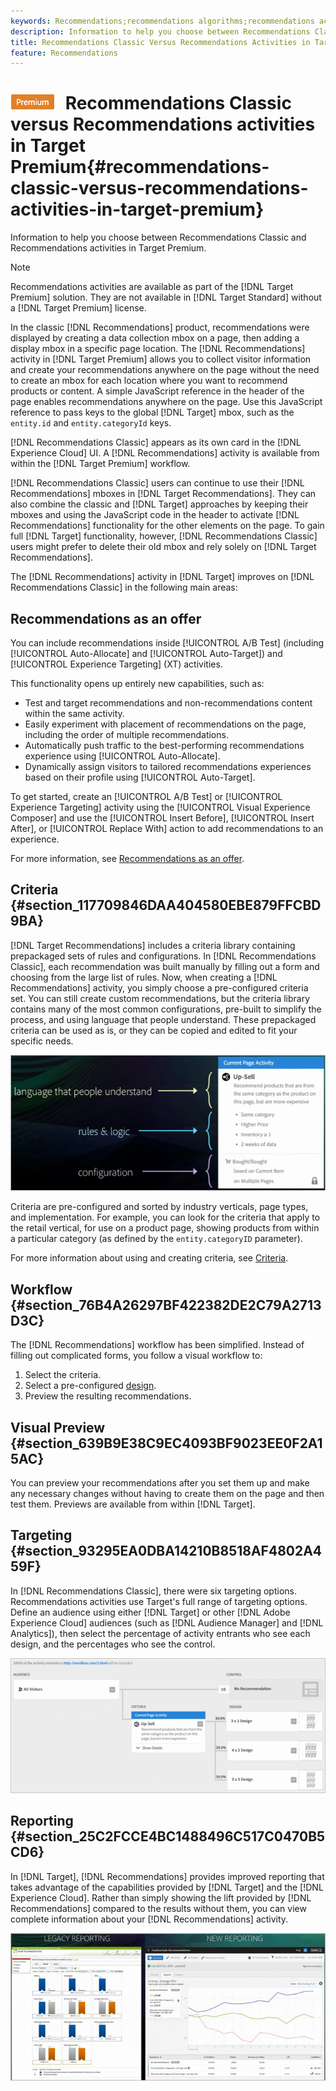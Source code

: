 ```yaml
---
keywords: Recommendations;recommendations algorithms;recommendations activity;recommendations classic
description: Information to help you choose between Recommendations Classic and Recommendations activities in Target Premium.
title: Recommendations Classic Versus Recommendations Activities in Target Premium
feature: Recommendations
---
```


# ![PREMIUM](/help/assets/premium.png) Recommendations Classic versus Recommendations activities in Target Premium{#recommendations-classic-versus-recommendations-activities-in-target-premium}

Information to help you choose between Recommendations Classic and Recommendations activities in Target Premium.

>[!NOTE]
>
>Recommendations activities are available as part of the [!DNL Target Premium] solution. They are not available in [!DNL Target Standard] without a [!DNL Target Premium] license.

In the classic [!DNL Recommendations] product, recommendations were displayed by creating a data collection mbox on a page, then adding a display mbox in a specific page location. The [!DNL Recommendations] activity in [!DNL Target Premium] allows you to collect visitor information and create your recommendations anywhere on the page without the need to create an mbox for each location where you want to recommend products or content. A simple JavaScript reference in the header of the page enables recommendations anywhere on the page. Use this JavaScript reference to pass keys to the global [!DNL Target] mbox, such as the `entity.id` and `entity.categoryId` keys.

[!DNL Recommendations Classic] appears as its own card in the [!DNL Experience Cloud] UI. A [!DNL Recommendations] activity is available from within the [!DNL Target Premium] workflow.

[!DNL Recommendations Classic] users can continue to use their [!DNL Recommendations] mboxes in [!DNL Target Recommendations]. They can also combine the classic and [!DNL Target] approaches by keeping their mboxes and using the JavaScript code in the header to activate [!DNL Recommendations] functionality for the other elements on the page. To gain full [!DNL Target] functionality, however, [!DNL Recommendations Classic] users might prefer to delete their old mbox and rely solely on [!DNL Target Recommendations].

The [!DNL Recommendations] activity in [!DNL Target] improves on [!DNL Recommendations Classic] in the following main areas:

## Recommendations as an offer

You can include recommendations inside [!UICONTROL A/B Test] (including [!UICONTROL Auto-Allocate] and [!UICONTROL Auto-Target]) and [!UICONTROL Experience Targeting] (XT) activities. 

This functionality opens up entirely new capabilities, such as:

* Test and target recommendations and non-recommendations content within the same activity.
* Easily experiment with placement of recommendations on the page, including the order of multiple recommendations.
* Automatically push traffic to the best-performing recommendations experience using [!UICONTROL Auto-Allocate].
* Dynamically assign visitors to tailored recommendations experiences based on their profile using [!UICONTROL Auto-Target].

To get started, create an [!UICONTROL A/B Test] or [!UICONTROL Experience Targeting] activity using the [!UICONTROL Visual Experience Composer] and use the [!UICONTROL Insert Before], [!UICONTROL Insert After], or [!UICONTROL Replace With] action to add recommendations to an experience.

For more information, see [Recommendations as an offer](/help/c-recommendations/recommendations-as-an-offer.md).

## Criteria {#section_117709846DAA404580EBE879FFCBD9BA}

[!DNL Target Recommendations] includes a criteria library containing prepackaged sets of rules and configurations. In [!DNL Recommendations Classic], each recommendation was built manually by filling out a form and choosing from the large list of rules. Now, when creating a [!DNL Recommendations] activity, you simply choose a pre-configured criteria set. You can still create custom recommendations, but the criteria library contains many of the most common configurations, pre-built to simplify the process, and using language that people understand. These prepackaged criteria can be used as is, or they can be copied and edited to fit your specific needs.

![](assets/overview_criteria.png)

Criteria are pre-configured and sorted by industry verticals, page types, and implementation. For example, you can look for the criteria that apply to the retail vertical, for use on a product page, showing products from within a particular category (as defined by the `entity.categoryID` parameter).

For more information about using and creating criteria, see [Criteria](/help/c-recommendations/c-algorithms/algorithms.md).

## Workflow {#section_76B4A26297BF422382DE2C79A2713D3C}

The [!DNL Recommendations] workflow has been simplified. Instead of filling out complicated forms, you follow a visual workflow to:

1. Select the criteria. 
1. Select a pre-configured [design](/help/c-recommendations/c-design-overview/create-design.md#task_CC5BD28C364742218C1ACAF0D45E0E14). 
1. Preview the resulting recommendations.

## Visual Preview {#section_639B9E38C9EC4093BF9023EE0F2A15AC}

You can preview your recommendations after you set them up and make any necessary changes without having to create them on the page and then test them. Previews are available from within [!DNL Target].

## Targeting {#section_93295EA0DBA14210B8518AF4802A459F}

In [!DNL Recommendations Classic], there were six targeting options. Recommendations activities use Target's full range of targeting options. Define an audience using either [!DNL Target] or other [!DNL Adobe Experience Cloud] audiences (such as [!DNL Audience Manager] and [!DNL Analytics]), then select the percentage of activity entrants who see each design, and the percentages who see the control.

![](assets/overview_targeting.png)

## Reporting {#section_25C2FCCE4BC1488496C517C0470B5CD6}

In [!DNL Target], [!DNL Recommendations] provides improved reporting that takes advantage of the capabilities provided by [!DNL Target] and the [!DNL Experience Cloud]. Rather than simply showing the lift provided by [!DNL Recommendations] compared to the results without them, you can view complete information about your [!DNL Recommendations] activity.

![](assets/overview_report.png)

